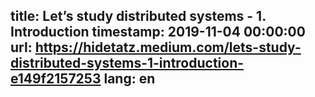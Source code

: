 title: Let’s study distributed systems - 1. Introduction
timestamp: 2019-11-04 00:00:00
url: https://hidetatz.medium.com/lets-study-distributed-systems-1-introduction-e149f2157253
lang: en
---
